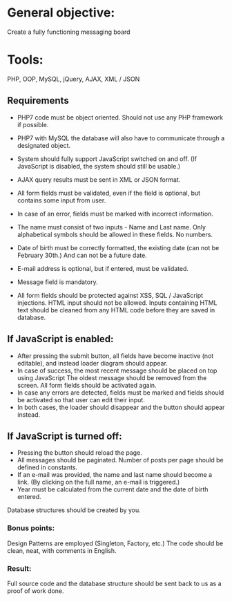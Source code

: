 # General objective:
Create a fully functioning messaging board

# Tools:
PHP, OOP, MySQL, jQuery, AJAX, XML / JSON

## Requirements
 * PHP7 code must be object oriented. Should not use any PHP framework if possible.
 * PHP7 with MySQL the database will also have to communicate through a designated object.
 * System should fully support JavaScript switched on and off. (If JavaScript is disabled, the system should still be usable.)

 * AJAX query results must be sent in XML or JSON format.
 * All form fields must be validated, even if the field is optional, but contains some input from user.
 * In case of an error, fields must be marked with incorrect information.
 * The name must consist of two inputs - Name and Last name. Only alphabetical symbols should be allowed in these fields. No numbers. 
 * Date of birth must be correctly formatted, the existing date (can not be February 30th.) And can not be a future date.
 * E-mail address is optional, but if entered, must be validated.
 * Message field is mandatory.
 * All form fields should be protected against XSS, SQL / JavaScript injections. HTML input should not be allowed. Inputs containing HTML text should be cleaned from any HTML code before they are saved in database.

## If JavaScript is enabled:
 * After pressing the submit button, all fields have become inactive (not editable), and instead loader diagram should appear.
 * In case of success, the most recent message should be placed on top using JavaScript The oldest message should be removed from the screen. All form fields should be activated again.
 * In case any errors are detected, fields must be marked and fields should be activated so that user can edit their input.
 * In both cases, the loader should disappear and the button should appear instead.

## If JavaScript is turned off:
 * Pressing the button should reload the page. 
 * All messages should be paginated. Number of posts per page should be defined in constants.
 * If an e-mail was provided, the name and last name should become a link. (By clicking on the full name, an e-mail is triggered.)
 * Year must be calculated from the current date and the date of birth entered.

Database structures should be created by you.

### Bonus points:
Design Patterns are employed (Singleton, Factory, etc.)
The code should be clean, neat, with comments in English.

### Result:
Full source code and the database structure should be sent back to us as a proof of work done. 